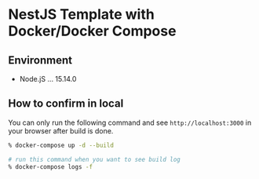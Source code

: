 # NestJS Template with Docker/Docker Compose

## Environment

- Node.jS ... 15.14.0

## How to confirm in local

You can only run the following command and see `http://localhost:3000` in your browser after build is done.

```sh
% docker-compose up -d --build

# run this command when you want to see build log
% docker-compose logs -f
```
